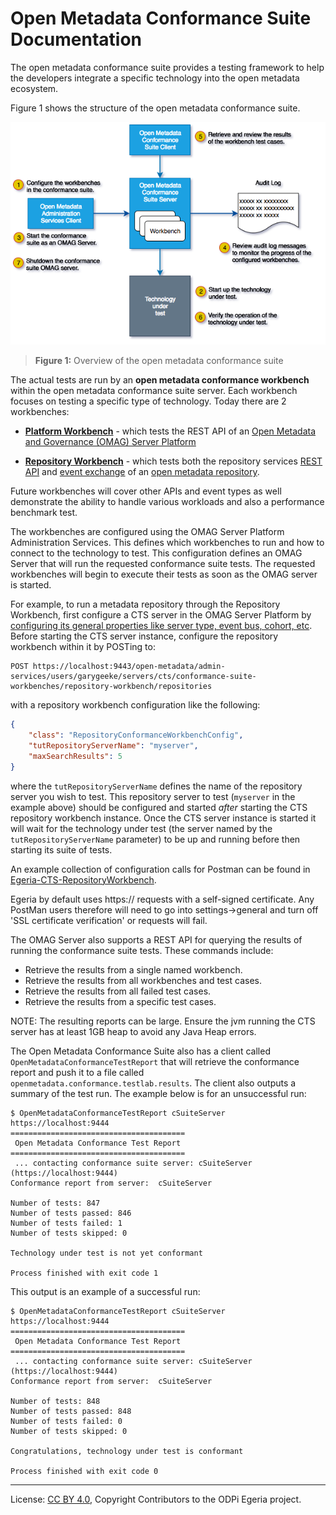<!-- SPDX-License-Identifier: CC-BY-4.0 -->
<!-- Copyright Contributors to the ODPi Egeria project. -->

  
# Open Metadata Conformance Suite Documentation

The open metadata conformance suite provides a testing framework to help the developers
integrate a specific technology into the open metadata ecosystem.

Figure 1 shows the structure of the open metadata conformance suite.

![Figure 1](conformance-suite-oveview.png)
> **Figure 1:** Overview of the open metadata conformance suite

The actual tests are run by an **open metadata conformance workbench** within the open metadata conformance suite server.
Each workbench focuses on testing a specific type of technology.
Today there are 2 workbenches:
* **[Platform Workbench](platform-workbench)** - which tests the REST API of an
[Open Metadata and Governance (OMAG) Server Platform](../../open-metadata-implementation/admin-services/docs/concepts/omag-server-platform.md)

* **[Repository Workbench](repository-workbench)** - which tests both the repository services 
[REST API](../../open-metadata-implementation/repository-services/docs/component-descriptions/omrs-rest-services.md)
and [event exchange](../../open-metadata-implementation/repository-services/docs/event-descriptions)
of an [open metadata repository](../../open-metadata-implementation/repository-services/docs/open-metadata-repository.md).

Future workbenches will cover other APIs and event types as well
demonstrate the ability to handle various workloads and also
a performance benchmark test.

The workbenches are configured using the OMAG Server Platform Administration Services.
This defines which workbenches to run and how to connect to the technology to test.
This configuration defines an OMAG Server that will run the requested conformance suite tests.
The requested workbenches will begin to execute their tests as soon as the OMAG server is started.

For example, to run a metadata repository through the Repository Workbench, first configure a CTS
server in the OMAG Server Platform by [configuring its general properties like server type, event bus, cohort,
etc](../../open-metadata-implementation/admin-services/docs/user/README.md).  Before starting the CTS server instance,
configure the repository workbench within it by POSTing to:

```
POST https://localhost:9443/open-metadata/admin-services/users/garygeeke/servers/cts/conformance-suite-workbenches/repository-workbench/repositories
```

with a repository workbench configuration like the following:

```json
{
	"class": "RepositoryConformanceWorkbenchConfig",
	"tutRepositoryServerName": "myserver",
	"maxSearchResults": 5
}
```

where the `tutRepositoryServerName` defines the name of the repository server you wish to test.  This repository server
to test (`myserver` in the example above) should be configured and started _after_ starting the CTS repository
workbench instance.  Once the CTS server instance is started it will wait for the technology under test
(the server named by the `tutRepositoryServerName` parameter) to be up and running before then starting its suite of
tests.

An example collection of configuration calls for Postman can be found in
[Egeria-CTS-RepositoryWorkbench](../../open-metadata-resources/open-metadata-samples/postman-rest-samples/collection/Egeria-CTS-RepositoryWorkbench.postman_collection.json).

Egeria by default uses https:// requests with a self-signed certificate. Any PostMan users therefore will need to
go into settings->general and turn off 'SSL certificate verification' or requests will fail.
 
The OMAG Server also supports a REST API for querying the results of running
the conformance suite tests.  These commands include:

* Retrieve the results from a single named workbench.
* Retrieve the results from all workbenches and test cases.
* Retrieve the results from all failed test cases.
* Retrieve the results from a specific test cases.

NOTE: The resulting reports can be large. Ensure the jvm running the CTS server has at least 1GB heap to avoid any Java Heap errors. 

The Open Metadata Conformance Suite also has a 
client called `OpenMetadataConformanceTestReport` that will retrieve
the conformance report and push it to a file called `openmetadata.conformance.testlab.results`.
The client also outputs a summary of the test run.
The example below is for an unsuccessful run:

```
$ OpenMetadataConformanceTestReport cSuiteServer https://localhost:9444
=======================================
 Open Metadata Conformance Test Report 
=======================================
 ... contacting conformance suite server: cSuiteServer (https://localhost:9444)
Conformance report from server:  cSuiteServer

Number of tests: 847
Number of tests passed: 846
Number of tests failed: 1
Number of tests skipped: 0

Technology under test is not yet conformant

Process finished with exit code 1
```

This output is an example of a successful run:

```
$ OpenMetadataConformanceTestReport cSuiteServer https://localhost:9444
=======================================
 Open Metadata Conformance Test Report 
=======================================
 ... contacting conformance suite server: cSuiteServer (https://localhost:9444)
Conformance report from server:  cSuiteServer

Number of tests: 848
Number of tests passed: 848
Number of tests failed: 0
Number of tests skipped: 0

Congratulations, technology under test is conformant

Process finished with exit code 0
```

----
License: [CC BY 4.0](https://creativecommons.org/licenses/by/4.0/),
Copyright Contributors to the ODPi Egeria project.
